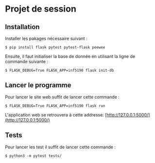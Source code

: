 # Projet de session

## Installation

Installer les pakages nécessaire suivant : 
```
$ pip install flask pytest pytest-flask peewee
```

Ensuite, il faut initialiser la base de donnée en utilisant la ligne de commande suivante : 
 ```
$ FLASK_DEBUG=True FLASK_APP=inf5190 flask init-db

 ```
 

## Lancer le programme
Pour lancer le site web suffit de lancer cette commande : 

```
$ FLASK_DEBUG=True FLASK_APP=inf5190 flask run
```
L'application web se retrouvera à cette addresse: [http://127.0.0.1:5000/](http://127.0.0.1:5000/)



## Tests
Pour lancer les test il suffit de lancer cette commande :

```
$ python3 -m pytest tests/
```

